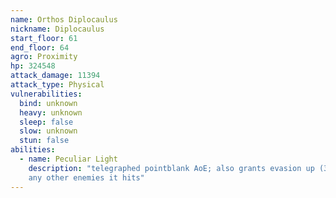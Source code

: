 ```yaml
---
name: Orthos Diplocaulus
nickname: Diplocaulus
start_floor: 61
end_floor: 64
agro: Proximity
hp: 324548
attack_damage: 11394
attack_type: Physical
vulnerabilities:
  bind: unknown
  heavy: unknown
  sleep: false
  slow: unknown
  stun: false
abilities:
  - name: Peculiar Light
    description: "telegraphed pointblank AoE; also grants evasion up (3m) to
    any other enemies it hits"
---
```

